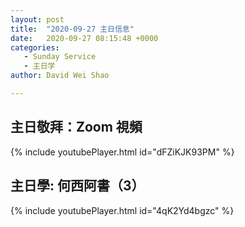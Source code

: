 ```yaml
---
layout: post
title:  "2020-09-27 主日信息"
date:   2020-09-27 08:15:48 +0000
categories:
   - Sunday Service
   - 主日学
author: David Wei Shao

---
```



##  主日敬拜：Zoom 視頻

{% include youtubePlayer.html id="dFZiKJK93PM" %}


## 主日學: 何西阿書（3）

{% include youtubePlayer.html id="4qK2Yd4bgzc" %}
